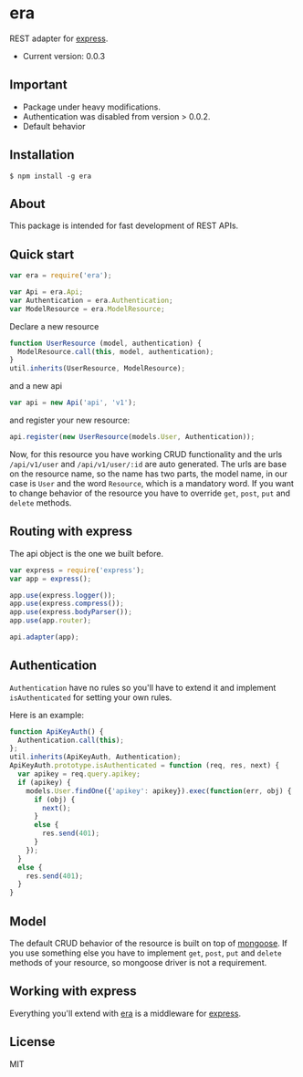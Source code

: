 era
=========

REST adapter for [express](http://expressjs.com).
  - Current version: 0.0.3

## Important
  - Package under heavy modifications.
  - Authentication was disabled from version > 0.0.2.
  - Default behavior

## Installation

    $ npm install -g era

## About

  This package is intended for fast development of REST APIs.

## Quick start
    
```js
var era = require('era');

var Api = era.Api;
var Authentication = era.Authentication;
var ModelResource = era.ModelResource;
```

  Declare a new resource
    
```js
function UserResource (model, authentication) {
  ModelResource.call(this, model, authentication);
}
util.inherits(UserResource, ModelResource);
```
    
  and a new api

```js
var api = new Api('api', 'v1');
```

  and register your new resource:
  
```js
api.register(new UserResource(models.User, Authentication));
```

  Now, for this resource you have working CRUD functionality and the urls `/api/v1/user` and `/api/v1/user/:id` are auto generated. The urls are base on the resource name, so the name has two parts, the model name, in our case is `User` and the word `Resource`, which is a mandatory word.
  If you want to change behavior of the resource you have to override `get`, `post`, `put` and `delete` methods.
  
## Routing with express
  The api object is the one we built before.

```js
var express = require('express');
var app = express();

app.use(express.logger());
app.use(express.compress());
app.use(express.bodyParser());
app.use(app.router);

api.adapter(app);
```

## Authentication

`Authentication` have no rules so you'll have to extend it and implement `isAuthenticated` for setting your own rules.

Here is an example:
```js
function ApiKeyAuth() {
  Authentication.call(this);
};
util.inherits(ApiKeyAuth, Authentication);
ApiKeyAuth.prototype.isAuthenticated = function (req, res, next) {
  var apikey = req.query.apikey;
  if (apikey) {
    models.User.findOne({'apikey': apikey}).exec(function(err, obj) {
      if (obj) {
        next();
      }
      else {
        res.send(401);
      }
    });
  }
  else {
    res.send(401);
  }
}
```

## Model

The default CRUD behavior of the resource is built on top of [mongoose](http://mongoosejs.com/). If you use 
something else you have to implement `get`, `post`, `put` and `delete` methods of your resource, so mongoose 
driver is not a requirement.


## Working with express
Everything you'll extend with [era]() is a middleware for [express](http://expressjs.com).


License
-

MIT

